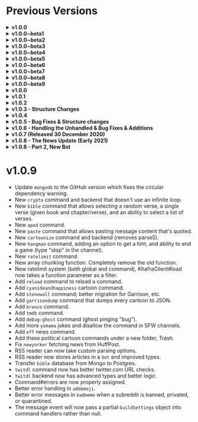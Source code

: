 # Previous Versions

<details><summary><b>v1.0.0</b></summary>

* Initial Release
* Guild settings in progress.
* Few commands.
* Bot structure is relatively close to finished.
* Prefix support.
</details>

<details><summary><b>v1.0.0~beta1</b></summary>

* Added custom reacts to GuildSettings.
* Embeds are derived from common characteristics.
* Build scripts are now available for ease of access.
* Intelligently caches GuildSettings.
* Lots of logic and parsing errors were fixed.
</details>

<details><summary><b>v1.0.0~beta2</b></summary>

* Cleanup on some commands and functions.
* GuildSettings: react to a message for a role. New message, old message, guild emoji, unicode emoji. Tweak this setting to your liking.
* Include typings for twemoji-parser.
* Remove inferred return types, add in other types.
</details>

<details><summary><b>v1.0.0~beta3</b></summary>

* Ban now accepts a mention or a user's ID.
* Fixed a few permission issues.
* Better way of getting a user's avatar.
* Default permissions for commands are automatically added.
* GuildSettings: react roles are now stable, and many issues have been resolved.
</details>

<details><summary><b>v1.0.0~beta4</b></summary>

* Split events into separate files.
* Add in a cooldown for commands.
* Removing a reaction from a react role will now remove the role.
* ``loadCommands`` now works on nested directories and no longer requires arguments.
* ``Sanitize`` has been removed from the ``Command`` class.
* Token is loaded from environment variables instead of ``KhafraClient``.
* Add ``mdn`` command for searching Mozilla Development Network easily.
* Add ``npm`` command for searching npmjs.com.
* Functional date formatter without external dependencies.
</details>

<details><summary><b>v1.0.0~beta5</b></summary>

* Add in Spotify command.
* Use ``node-fetch`` for http requests. 
* Remove as many ``any`` types as possible.
* Separate types/interfaces in a separate folder.
* Fix a missing permissions bug in both messageReactionAdd and messageReactionRemove events.
* Fixed randomreacts not working.
* Remove member from random reacts.
* Remove a role react.
</details>

<details><summary><b>v1.0.0~beta6</b></summary>

* Spotify command now defaults to the current song playing if no query is provided.
* Add in a ``role`` command, similar to user/server/channel lookup.
* Remove ``formatEmbed`` method from all commands that implemented it.
* Add in ``cowsay`` command with Tux and head-in options.
* Add in ``poll`` command to create polls.
* Add in ``discrim`` command to find users with a given discriminator.
* Only fetch columns needed from the database when fetching guild settings.
* Compile TypeScript to ESNext instead of ES6.
* Add in ``tictactoe`` command. For now you can only play against the bot.
* Add in ``help`` command for a description and example(s) of usage.
* Add in ``meepcraft`` command to get the number of players on MeepCraft. Routes request through a proxy.
</details>

<details><summary><b>v1.0.0~beta7</b></summary>

* Add in ability to ``blacklist`` commands for a user, channel, or entirety of the guild.
* Add in ability to ``whitelist`` commands for a user or channel.
* Add in different ``cowsay`` types.
* Add in ``pocket`` commands which is a partial wrapper for the GetPocket.com API.
* MongoDB handles Pocket command(s). SQLite3 still handles guildsettings.
* Add in ``tags`` command. Small snippets of text that can be returned at any given point.
* Remove useless permission checks in commands.
* ``meepcraft`` command caches latest results for 5 minutes.
* ``tictactoe`` command will intelligently pick spots now.
* ``tictactoe`` will no longer freeze if it's a draw.
* Fixed issue where bot would give cooldowns if a valid command used a different prefix. For example: `+help` would issue a cooldown on the `help` command if the prefix was `!`.
</details>

<details><summary><b>v1.0.0~beta8</b></summary>

* Added ``pocketadd`` to add articles, videos, or images to your Pocket list!
* ``pocketinit`` is now faster.
* Rename .i.ts files to .d.ts so they aren't transpiled.
* ``messagereact`` is now split into two commands: ``messagereact`` and ``messagereactmessage``. This fixes an issue where a message ID could never be fetched, unless it was in the current channel. GuildSettings will no longer store message content either, as it was unused. 
* On ``messageReactionAdd`` events, if the user isn't manageable by the client, it will (attempt) to DM the user to explain the issue and how to correct it.
* Commands that use the date formatter will now show the timezone (in GMT) and are in 12-hour times rather than 24-hours.
* Fixed a logic error in the ``ban`` command that would incorrectly check which member was bannable.
* Incorrect time inputs in ``ban`` will no longer throw an error.
* Cooldown messages will now tell the user the remaining time until they can use the command again.
* ``list`` command now sorts by category, making it much better.
* Add in ``insights``, which are similar to Discord's insights.
* Replace global ``isNaN`` with ``Number.isNaN``.
* Add in ``trivia``, ``triviahelp``, and ``trivialist`` commands.
</details>

<details><summary><b>v1.0.0~beta9</b></summary>

* Fixed ``Trivia`` types being compiled.
* MDN command now uses an official search API which I detail [here](https://github.com/Anish-Shobith/mdn-api/issues/2#issuecomment-671545742).
* Fix regressions where ``Number.isNaN`` was used rather than global ``isNaN``.
* Add in ``minesweeper`` command.
* Add in ``nytimes`` command that fetches the most popular articles of the day.
* ``tag`` command will no longer throw an error if no arguments are provided.
* ``Proxy`` helper is now written in ts.
* Add in ``weather`` command.
* ``cowsay`` will no longer crash when a type if given but no text (ie. ``cowsay tux`` would crash).
* Embeds are now easier.
* Add in ``whatisnpm`` command.
* ``help`` command now lists aliases.
</details>

<details><summary><b>v1.0.0</b></summary>

* Add in ``connect4`` command.
* ``npm`` will no longer crash when invalid packages are queried.
* Commands now work in DMs that aren't marked guild only.
* ``tictactoe`` command will no longer throw an error if the game message was deleted.
* [copy](./scripts/copy.js) is fixed for Windows.
* Add in ``theguardian`` command to search for articles given a date (optional) and a query.
* Add in ``insightsgraph`` command.
* Add in ``warn``, ``getwarns`` and ``setwarn`` commands. ``Setwarn`` will set the number of warning points a user must obtain before getting kicked. ``Getwarn`` will get warnings from another user (if user has KICK_MEMBERS perms) or their own warnings.
* MongoDB now allows username/password authentication.
* Add in ``slots`` command.
* Add in ``youtube`` command that searches for YouTube videos.
* Replace SQLite3 with MongoDB. Remove GuildSettings that were likely buggy, untested, or I weren't happy with.
* Message handler now checks if the first argument has a command name in it. Basically, GuildSettings aren't fetched on every message anymore.
* Add in ``rollingstones`` command to search for the top 500 songs for all time.
* Split functions into separate packages.
* Add in ``giverole`` command, which is a custom command to give a user a role when they use a command.
* Fix all modules using ``RoleManager.fetch`` (Discord.js function), which can return ``Role | null | RoleManager``.
* ``tsconfig.json`` is now slightly more strict.
* Fix ``mask`` throwing an error on message URLs without embeds. Also, it now lists all embeds in a message instead of only one.
* Add in ``bible`` command.
* Replace string to day function in ``ban`` with ``ms``, which happens to be installed already.
* Add in ``enable``, ``disable``, ``unenable``, and ``undisable`` commands. 
* Added typings for all database collections.
</details>

<details><summary><b>v1.0.1</b></summary>

* Remove most casts to ``any|any[]``. Must be kept in ``Proxy`` helper since its types are trash.
* Remove incorrect types in new Settings commands.
* Remove casts in MessageReaction events that no longer need to be inferred.
* Remove types from ``Bible`` package that were from ``BadMeme``.
* MineSweeper helper will no longer mix ``number`` and ``string`` types.
* Enable ``noImplicitAny`` by default!
* ``TicTacToe`` command has been rewritten and can now be played against the bot or another user! This also fixed a bug when the bot would check for the best spot to go.
</details>

<details><summary><b>v1.0.2</b></summary>

* Add in [config](./config.json) file to configure bot owner and embed colors.
* Fix an issue in the ``Message`` event that would throw an error.
* Add in ``theonion`` command.
* Add in ``wikipedia`` command.
* Add in ``members`` command which is a smaller way of viewing member count.
* Change insight graph file type to JPG and let matplotlib optimize it. 
* Added a logger for future debugging of issues. Deleted on ``npm run dev:build``.
* Added ``pm2`` configuration and edited production run script to use it.
* Add in ``steal`` command to take an emoji from another server and create one on the current server.
</details>

<details><summary><b>v1.0.3 - Structure Changes</b></summary>

* Add in ``synergismstats`` command.
* ``channelinfo`` now works on VoiceChannels and NewsChannels.
* Add in basic rate-limiting in ``MessageReactionAdd`` and ``MessageReactionRemove`` events to prevent spam.
* Custom commands will now give confirmation on success.
* Cooldowns are now limited to number of commands a minute rather than a set time. Users can use up to 5 commands a minute (1 every 12 seconds) and a guild is limited to 15 commands a minute (1 every 4 seconds). 
* Cooldowns now apply to commands in DM and custom guild commands. Same rates as normal commands (DM counts as user cooldown).
* Log info on rate-limits.
* ``ban`` can now ban members not in the guild and will prevent errors when the days to clear messages is over 7.
* Custom commands now accept a message on success and the message allows simple formatting. Put ``{user}`` in the message to replace with a mention of the person receiving the role.
* Fix potential errors in ``MessageReactionAdd`` and ``MessageReactionRemove`` events if the message was deleted before a partial reaction could be fetched.
* Re-worked permissions to use native Discord.js loops for checking multiple permissions.
* Re-worked message event to be more readable and maintainable.
* Guild Settings are no longer checked in DMs.
* ``Sanitize`` function now includes updated permissions.
* Fixed a crash in DMs when using ``BadMeme``.
* Fixed a crash in DMs when using ``userinfo``.
* Re-worked Date formatting Utility function. Improved readability and the code is structured better to not rely on so many hard-coded values (for example: string lengths).
* ``Proxy`` util removes last ``as any`` declaration.
</details>

<details><summary><b>v1.0.4</b></summary>

* Fix concatenation ordering bug in ``Date`` when formatting months.
* Add ``meepmember`` command.
* Fix ``emoji`` command returning no response when no emojis are provided.
* Remove ``cooldown`` option in Commands.
* Add build scripts for Linux.
* Fix an error with ``InsightsGraph`` when a guild had no members joined/left yet.
* Trim strings in ``load.env`` utility function.
* Remove ``insightsinit``. Insights are now tracked automatically.
* Upsert documents for all Guild Settings.
* Add in ``dev:run`` and ``prod:run`` scripts for running the bot without transpiling.
* ``Wikipedia`` command will now give better, more in-depth results. If no results are found it will revert to the old API.
* ``Trivia`` now accepts answer numbers as answers (1, 2, 3, 4, etc.), allows category names or IDs, and is all around better.
* Default prefix can be changed in the [config](./config.json) file.
* ``Tags`` and all helper commands have been rewritten:
1. Subcommands now work. For example, ``tags create`` and ``tagscreate`` perform the same action.
2. Fixed a potential crash in ``tagsinfo`` when no arguments were provided. At the very least it checks if arguments are passed.
3. ``tags info`` now shows transfer history (of latest transfer) to prevent trolls. 
4. ``tagsinit`` has been removed. Tags can be created without extra steps.
* Fix an issue in the message event that would throw an error.
* Custom commands are included in their own cooldown now.
* React roles are now logged.
* Remove ``rollingstones`` command.
* Add in a minimum and optional max arguments settings per command.
</details>

<details><summary><b>v1.0.5 - Bug Fixes & Structure changes</b></summary>

* Bot can be mentioned instead of using the prefix. Does not affect commands that rely on mentions.
* If no command is found, Khafra-Bot will suggest a replacement if any commands are similar. Only happens when the command is initialized by mentioning it, to prevent annoyances if another bot with the same prefix is in the server.
* Added bot intents.
* Max arguments for the ``unban`` has been fixed.
* Commands will now properly check permissions in NewsChannels.
* Extra guards in ``message`` to catch bad inputs early.
* ``badmeme`` now fetches the max amount of posts (100), and the cache now stores less, more relevant data. It will also reject on bad data.
* ``insightsdaily`` has been re-written. Now allows a user-inputted amount of days to check and requires ``VIEW_GUILD_INSIGHTS`` permission rather than ``ADMINISTRATOR``.
* Bump ``node-fetch`` to v2.6.1.
</details>

<details><summary><b>v1.0.6 - Handling the Unhandled & Bug Fixes & Additions</b></summary>

* Handle unhandled rejections without memory leaks.
* ``TextChannel | DMChannel | NewsChannel`` send methods will no longer throw errors on rejections. These methods are Proxied, modifying the prototype to return null and log the error if one occurs. No changes have to be made because it has the same type/return signatures already.
* ``Message#react`` will no longer throw errors similar to ``<Channel>.send``.
* ``clear`` command will now filter messages older than 2 weeks automatically.
* Get welcome/leave messages when a user joins, leaves, or is kicked from a guild.
* Fix multiple issues and replaced bad code when trying to get the correct mentioned user.
* ``user`` command can now fetch information from any Discord account, not just guild members. The old command is under the new name ``member``.
* Catch bad inputs earlier on.
* Add ``discover`` command.
* ``emoji`` command now works with Guild emojis and the emoji section of the ``server`` command has been removed.
* ``message`` event has once again been re-written to include better logic and updated code for guild settings.
* Inhibitors are now much easier to use and use less resources. Some commands can no longer be disabled or enabled.
* Embed is now part of the ``Command`` class and ``Embed.missing_args`` has been re-named to ``Embed.generic``.
* ``tsconfig`` is even more strict now.
* Method Proxy arguments now have a type.
* Cleaned up ``messageReactionAdd``/``messageReactionRemove`` events.
* ``Array.fill`` now infers types correctly, although I don't believe the reasoning it doesn't very valid. :/
* ``chunk`` and ``shuffle`` array functions have been moved to Utility functions.
* Removed useless parameter in ``TicTacToe`` game handler. 
* Add in boost tracking to join/leave messages.
* Logger can now handle any type of data passed to it.
* Enable/disable work for custom commands.
* Message event now incorporates ``guildOnly``, ``ownerOnly``, and actually checks the prefix. :/
* Requests in the ``meep`` command will be timed out after 30 seconds, preventing a pretty nasty bug.
* Replace sync ``fs`` methods with ``async`` where applicable. No performance difference since they were used only when they would be used once.
* ``fs#readFile(Sync)`` now uses the correct encoding to return a string rather than a buffer.
* Add in ``hangman`` command.
* No longer store KJV Bible locally.
* Remove ``copy`` script because it's no longer needed.
* Fixed ``build`` script not removing the ``build`` directory on linux.
* Import JSON using native TypeScript abilities now that it works.
* Trivia command has been re-written.
    * Fixes a bug where if two people answer a question in close proximity of time and the next question has the same answer, it won't be instantly answered.
    * Fixed a bug where a person could input a non-integer number of questions.
    * Questions are cached, and 50 of them will always be fetched from the API. Should help performance over multiple games.
    * Fixed a bug where you couldn't use the number of a category to start a game.
    * Questions are now stored in the database, saving time retrieving questions and no longer relies on API stability/reliability.
    * Bot owner can fetch all questions using the ``triviafetch`` command.
* Move ``Cowsay`` templates to a dedicated folders for bot assets.
* Elegant event handler.
* Help command is now useful.
* Added ``realShuffle`` array utility method that uses a better prng (newly added ``crypto#randomInt``). 
* Add ``crypto`` command.
* Fix ``Message#react`` Proxy.
* Ban command has been re-worked.
* Add in utility function for checking invalid numbers (Infinity, NaN, floats, unsafe integers, negatives).
* Replace ``html-entities`` with ``entities``. 
* Use built in ``Record`` type instead of ``{ [key: ...]: ... }``.
* New command loader that removes sync ``fs`` methods and does not recursively call itself.
* Environmental variables are no longer enumerable on ``process.env`` and fixes bad new line regex.
* Remove last ``export default`` syntax other than in commands. 
* Add in ``awards`` command which calculates the hypothetical cost of all the awards on a reddit post.
* Fixed commands still using the old embed structure.
* Add in ``strawpoll`` command. This command is awesome.
* Add in ``softban`` command.
* Typescript now transpiles to ESNext, letting us use all the new keywords!
* Remove ``https-proxy-agent`` and ``node-abort-controller`` in favor of native functions. 
* Add in ``trump`` and ``trumpkey`` commands.
* Remove ``meepmember`` command.
* DMs bot owner when the bot comes online.
* Fix "unknown member" error in ``messageReactionRemove`` and ``messageReactionAdd`` events.
* Fix fetch error when Coingecko has issues.
* Users are now limited to 6 commands a minute (instead of 7).
* New cooldown functionality that is much better. Old times are removed every 10 minutes or when a user uses a command or a command is used in a guild. Plus, code is much nicer and can be used anywhere in 2 steps. 
* ``messageReactionAdd`` and ``messageReactionRemove`` events will make significantly less API calls, preventing rate-limiting in certain cases.
* ``message`` event has been cleaned up, no functionality changes but is now much more manageable.
* Add in Kongregate chat relay. Not customizable and many values are hardcoded in.
* Add in ``kongroom`` command for the bot owner to change the chatroom the bot is currently in.
* Add ``lock``, ``ratelimit``, and ``yomama`` commands.
* Remove usage of deprecated ``URL#parse``.
* Fix ``guildMemberAdd`` and ``guildMemberRemove`` events if a guild had no database entry.
* Blacklist command has been split into four separate parts.
* Fix issue in ``cowsay`` command when a type was supplied without text.
* Add in refresh ability in ``whatisnpm`` command to refresh the cache.
* Add in ``nim`` command.
* Add in DuckDuckGo's ``bangs`` into a command.
* Add in debug commands.
* Fix ``hastebin`` command not working with new lines. Doing so, I realized there was some really bad logic in the message event for handling the prefix, and was also able to remove (one of?) the ugliest piece(s) of code remaining in the bot.
</details>

<details><summary><b>v1.0.7 (Released 30 December 2020)</b></summary>

* Add in ``avatar`` command.
* Add in Google ``translate`` command.
* Removed ``synergismsave`` command.
* ``loadEnv`` function removed since it wasn't needed.
* Allow multiple = signs for env variables.
* Fix ``NewsChannel#send`` not being proxied and catching errors.
* Add rule board.
* Reduce memory the badmeme cache uses by only caching properties used.
* Uses new reply ability in most cases.
* Add in ``quran`` command.
* Export ``isText`` helper function to utility file.
* Rewrite ``poll`` command.
* Permissions now require FLAGS to be used (or the corresponding number).
* ``Command.permissions`` have been moved to ``Command.settings.permissions``.
* Added static ``Command.permsFromBitField`` function for converting bitfield array to their string representations.
* Warning system has been updated to allow more customization (including deleting warnings now!).
    1. Disallows negative warning points to be given.
    2. Allows removing active warning points.
    3. Warnings are split into 2 categories: active & inactive. Active points will cause a member to be kicked when reaching the guild's limit.
* Add in ``thenounproject`` command.
* Add in ``talkobamatome`` command.
* Add in ``howmanypeopleareinspacerightnow`` command (``spacern`` or ``hmpaisrn``).
* Add in ``nobodylive`` command.
* Add in ``thispersondoesnotexist`` command (alias: ``tpdne``).
* Add in ``thisworddoesnotexist`` command (``twdne``).
* Add in ``thisartworkdoesnotexist`` command.
* Add in ``thiscatdoesnotexist`` command.
* Add in ``thishorsedoesnotexist`` command.
* Add in ``thisfuckeduphomerdoesnotexist`` command (``tfuhdne``).
* Add in ``cartoonize`` command (one of my favorites).
* Replace ``Guild#member`` with ``GuildMemberManager#resolve``.
* Add in ``cheese`` command.
* Add in ``define`` command.
* Add in ``kanye`` command.
* Add in ``tronald`` command.
* Add in ``quotes`` command.
* Add in ``xkcd`` command.
* Natively import json using ``--experimental-json-modules`` flag.
* PM2 launch command updated since it doesn't support ESM.
* Add in ``washyourlyrics`` command.
* Add in ``chatarr`` command.
* Add in ``colorize`` command.
* Add in ``forgotify`` command.
* Add in ``bored`` command.
* Add in ``500px`` command.
* Add in ``longestpoem`` command.
* Add in ``boilthefrog`` command.
* Add in ``killedbygoogle`` command.
* Add in ``bellingcat`` command.
* Add in ``piglatin`` command.
</details>

<details><summary><b>v1.0.8 - The News Update (Early 2021)</b></summary>

* Add a fully fledged RSS feed parser.
* Add in ``abcnews`` command.
* Add in ``aljazeera`` command.
* Add in ``apnews`` command.
* Add in ``axios`` command.
* Add in ``bbc`` command.
* Add in ``bloomberg`` new command.
* Add in ``breitbart`` command.
* Add in ``businessinsider`` command.
* Add in ``buzzfeed`` command.
* Add in ``cbs`` command.
* Add in ``cnbc`` command.
* Add in ``cnet`` command.
* Add in ``cnn`` command.
* Add in ``defenceblog`` command.
* Add in ``derspiegel`` command.
* Add in ``espn`` command.
* Add in ``e-ir`` command.
* Add in ``foxnews`` command.
* Add in ``ft`` command.
* Add in ``hackernews`` command.
* Add in ``heavy`` command.
* Add in ``huffpost`` command.
* Add in ``independent`` command.
* Add in ``jpost`` command.
* Add in ``latimes`` command.
* Add in ``mirror`` command.
* Add in ``nbc`` command.
* Add in ``nbc2`` command.
* Add in ``newyorker`` command.
* Add in ``npr`` command.
* Add in ``oann`` command.
* Add in ``people`` magazine command.
* Add in ``politico`` command.
* Add in ``reuters`` command.
* Add in ``rt`` command.
* Add in ``skynews`` command.
* Add in ``slate`` command.
* Add in ``space`` news command.
* Add in ``thecipherbrief`` command.
* Add in ``thehill`` command.
* Add in ``thesun`` command.
* Add in ``time`` (magazine) command.
* Add in ``timesofindia`` command.
* Add in ``tmz`` command.
* Add in ``UN`` news command.
* Add in ``vox`` command.
* Add in ``washingtonpost`` command.
* Add in ``wsj`` command.
* Add in ``yahoo`` news command.
* Removed ``chatarr`` command.
* Update ``bellingcat`` command to use new RSS feed parser.
* Update ``nytimes`` command to use new RSS feed parser.
* Update ``theguardian`` command to use the new RSS feed parser.

</details>

<details><summary><b>v1.0.8 - Part 2, New Bot</b></summary>

## Commands
* Add `twitdl` command to get the links to media in tweets.
* Add `garrison` command to show awareness to mental illness.
* Replace `trump` scraper with JSON.
* Fix type error in `poll` command.
* `lock` command now syncs permissions with the category channel when unlocking.
* Normalized `blacklist` and `whitelist` commands.
* Remove `insightsdaily` and `insightsgraph` command for a more informative `insights` table.
* Better logic in the `hangman` command.
* Allow emojis in `addemoji` to be added with an image link and an attachment now.
* Add `forceban` command that allows banning multiple people without confirmation.
* Massively improve the `emoji` command.
* Remove `quote`, `kanye`, `boredapi`, `cheese`, `connect4`, `nim`, `what-is-npm`, `slots`, `trivia`, `tictactoe`, `xkcd`, `discover`, `discriminator`, `whitelist (all)`, `giverole`, `reactrole`, `tags (all)`, `bang`, `boilthefrog`, old `theonion`, and `500px` commands.
* Add `about` command for basic information about the bot.
* Add `invite` command for links to invite the bot to your own server.
* Add `links` command.

## Structure
* Commands will now return with an embed to reply to the user with. This reduces a ton of repetitive code and allows for cleaner error handling without proxying the methods or using try/catch.
* Decouple methods from multiple areas (mostly separate permission checks and Embed from the `Command` class).
* Commands can now specify middleware to run right after the command is loaded, and a custom error list and error messages.
* Remove commands that are low quality and/or not up to standards.
* Guild settings will now be automatically inputted into the database when the bot joins a guild. Likewise, guild settings are removed from the database when the bot leaves a guild.
* Added hierarchy checks for `ban` (partially), `kick`, `warn`, and `deletewarn` commands.
* Update `discord.js` to master.
* Remove deprecated `entities.decode` method from RSS commands.
* Removed `export default` from commands, add `RegisterCommand` class decorator to register commands instead.
* Partially transition databases to Postgres.
* Add in `fetch` util for cleaner, functional code.
* Remove `kongregate` chat forwarder. 
* Log commands that fail to load.

</details>

# v1.0.9

* Update `mongodb` to the GitHub version which fixes the circular dependency warning.
* New `crypto` command and backend that doesn't use an infinite loop.
* New `bible` command that allows selecting a random verse, a single verse (given book and chapter/verse), and an ability to select a list of verses.
* New `apod` command.
* New `paste` command that allows pasting message content that's quoted.
* New `cartoonize` command and backend (removes parse5).
* New `hangman` command, adding an option to get a hint, and ability to end a game (type "stop" in the channel).
* New `ratelimit` command.
* New array chunking function. Completely remove the old function.
* New ratelimit system (both global and command), KhafraClient#load now takes a function parameter as a filter.
* Add `reload` command to reload a command.
* Add `cyanideandhappiness` cartoon command.
* Add `stonewall` command; better migration for Garrison, etc.
* Add `garrisondump` command that dumps every cartoon to JSON.
* Add `branco` command.
* Add `tmdb` command.
* Add `debug:ghost` command (ghost pinging "bug").
* Add more `yomama` jokes and disallow the command in SFW channels.
* Add `eff` news command.
* Add these political cartoon commands under a new folder, Trash.
* Fix `newyorker` fetching news from HuffPost.
* RSS reader can now take custom parsing options.
* RSS reader now stores articles in a `Set` and improved types.
* Transfer `bible` database from Mongo to Postgres.
* `twitdl` command now has better twitter.com URL checks.
* `twitdl` backend now has advanced types and better logic.
* Command#errors are now properly assigned.
* Better error handling in `addemoji`.
* Better error messages in `badmeme` when a subreddit is banned, privated, or quarantined.
* The message event will now pass a partial `GuildSettings` object into command handlers rather than null.